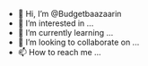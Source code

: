 - 👋 Hi, I’m @Budgetbaazaarin
- 👀 I’m interested in ...
- 🌱 I’m currently learning ...
- 💞️ I’m looking to collaborate on ...
- 📫 How to reach me ...

<!---
Budgetbaazaarin/Budgetbaazaarin is a ✨ special ✨ repository because its `README.md` (this file) appears on your GitHub profile.
You can click the Preview link to take a look at your changes.
--->
